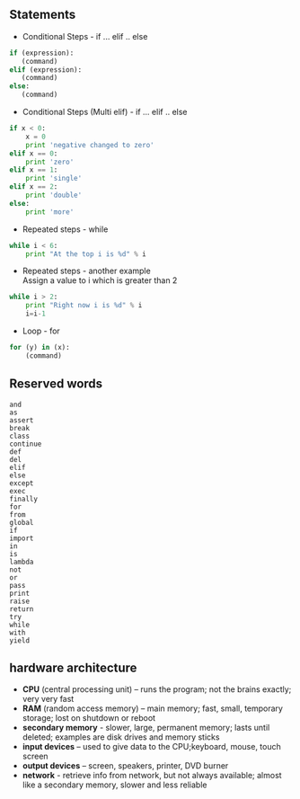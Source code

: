 ## Statements
* Conditional Steps - if ... elif .. else
```Python
if (expression):
   (command)
elif (expression):
   (command)
else:
   (command)
```
* Conditional Steps (Multi elif) - if ... elif .. else
```Python
if x < 0:
    x = 0
    print 'negative changed to zero'
elif x == 0:
    print 'zero'
elif x == 1:
    print 'single'
elif x == 2:
    print 'double'
else:
    print 'more'
```
* Repeated steps - while
```Python
while i < 6:
    print "At the top i is %d" % i
```
* Repeated steps - another example \
Assign a value to i which is greater than 2
```Python
while i > 2:
    print "Right now i is %d" % i
    i=i-1
```
* Loop - for
```Python
for (y) in (x):
    (command)
```

## Reserved words

    and
    as
    assert
    break
    class
    continue
    def
    del
    elif
    else
    except
    exec
    finally
    for
    from
    global
    if
    import
    in
    is
    lambda
    not
    or
    pass
    print
    raise
    return
    try
    while
    with
    yield

## hardware architecture
* __CPU__ (central processing unit) – runs the program; not the brains exactly; very very fast
* __RAM__ (random access memory) – main memory; fast, small, temporary storage; lost on shutdown or reboot
* __secondary memory__ - slower, large, permanent memory; lasts until deleted; examples are disk drives and memory sticks
* __input devices__ – used to give data to the CPU;keyboard, mouse, touch screen
* __output devices__ – screen, speakers, printer, DVD burner
* __network__ - retrieve info from network, but not always available; almost like a secondary memory, slower and less reliable